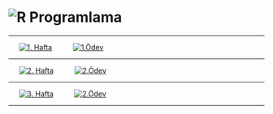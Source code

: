 # ![R Programlama](https://img.shields.io/badge/-R%20Programlama-darkblue?&logo=R)

 ------------------------------------------------------------------------------------------


 ⠀⠀[![1. Hafta](https://img.shields.io/badge/1.-Hafta-257180.svg)](/1_hafta.ipynb)⠀⠀⠀⠀[![1.Ödev](https://img.shields.io/badge/1.-Ödev-F3C623.svg)](/1_odev.ipynb) 

 ------------------------------------------------------------------------------------------

 ⠀⠀[![2. Hafta](https://img.shields.io/badge/2.-Hafta-F2E5BF.svg)](/1_hafta.ipynb)⠀⠀⠀⠀[![2.Ödev](https://img.shields.io/badge/2.-Ödev-EB8317.svg)](/2_odev.ipynb) 

 ------------------------------------------------------------------------------------------

 ⠀⠀[![3. Hafta](https://img.shields.io/badge/3.-Hafta-FD8B51.svg)](/3_hafta.ipynb)⠀⠀⠀⠀[![2.Ödev](https://img.shields.io/badge/2.-Ödev-10375C.svg)](/2_odev.ipynb) 

 ------------------------------------------------------------------------------------------
 

 
 
 
